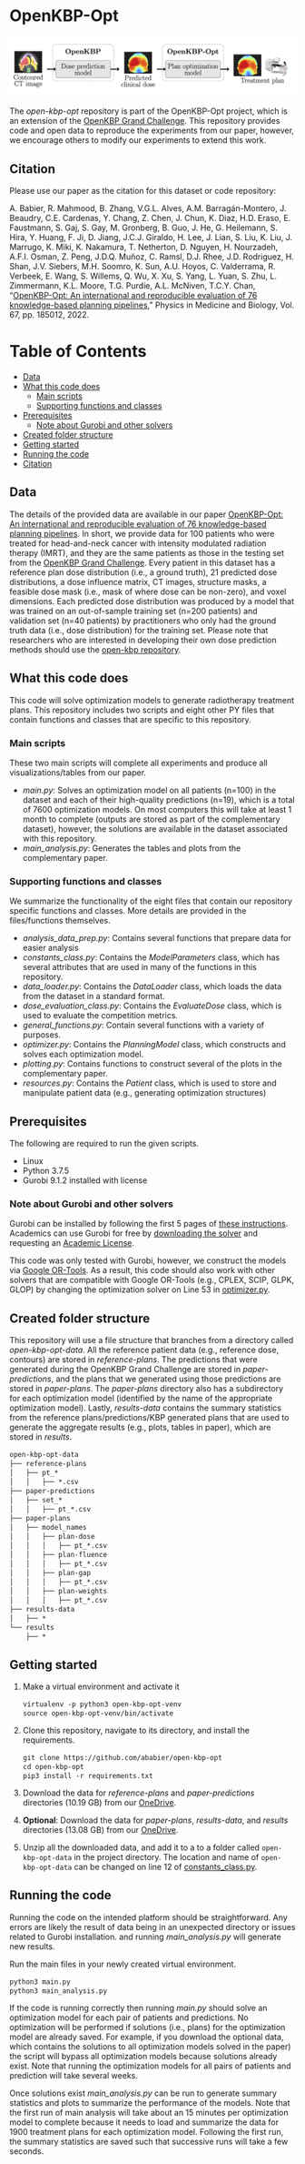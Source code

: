 # OpenKBP-Opt

![](pipeline.png)

The _open-kbp-opt_ repository is part of the OpenKBP-Opt project, which is an extension of the [OpenKBP Grand Challenge](https://aapm.onlinelibrary.wiley.com/doi/pdfdirect/10.1002/mp.14845). This repository provides code and open data to reproduce the experiments from our paper, however, we encourage others to modify our experiments to extend this work.


## Citation

Please use our paper as the citation for this dataset or code repository:

A. Babier, R. Mahmood, B. Zhang, V.G.L. Alves, A.M. Barragán-Montero, J. Beaudry, C.E. Cardenas, Y. Chang, Z. Chen, J. Chun, K. Diaz, H.D. Eraso, E. Faustmann, S. Gaj, S. Gay, M. Gronberg, B. Guo, J. He, G. Heilemann, S. Hira, Y. Huang, F. Ji, D. Jiang, J.C.J. Giraldo, H. Lee, J. Lian, S. Liu, K. Liu, J. Marrugo, K. Miki, K. Nakamura, T. Netherton, D. Nguyen, H. Nourzadeh, A.F.I. Osman, Z. Peng, J.D.Q. Muñoz, C. Ramsl, D.J. Rhee, J.D. Rodriguez, H. Shan, J.V. Siebers, M.H. Soomro, K. Sun, A.U. Hoyos, C. Valderrama, R. Verbeek, E. Wang, S. Willems, Q. Wu, X. Xu, S. Yang, L. Yuan, S. Zhu, L. Zimmermann, K.L. Moore, T.G. Purdie, A.L. McNiven, T.C.Y. Chan, “[OpenKBP-Opt: An international and reproducible evaluation of 76 knowledge-based planning pipelines](https://iopscience.iop.org/article/10.1088/1361-6560/ac8044),” Physics in Medicine and Biology, Vol. 67, pp. 185012, 2022.


# Table of Contents

- [Data](#data)
- [What this code does](#what-this-code-does)
  + [Main scripts](#main-scripts)
  + [Supporting functions and classes](#supporting-functions-and-classes)
- [Prerequisites](#prerequisites)
  + [Note about Gurobi and other solvers](#note-about-gurobi-and-other-solvers)
- [Created folder structure](#created-folder-structure)
- [Getting started](#getting-started)
- [Running the code](#running-the-code)
- [Citation](#citation)

## Data

The details of the provided data are available in our paper [OpenKBP-Opt: An international and reproducible evaluation of 76 knowledge-based planning pipelines](https://iopscience.iop.org/article/10.1088/1361-6560/ac8044). In short, we provide data for 100 patients who were treated for head-and-neck cancer with intensity modulated radiation therapy (IMRT), and they are the same patients as those in the testing set from the [OpenKBP Grand Challenge](https://github.com/ababier/open-kbp). Every patient in this dataset has a reference plan dose distribution (i.e., a ground truth), 21 predicted dose distributions, a dose influence matrix, CT images, structure masks, a feasible dose mask (i.e., mask of where dose can be non-zero), and voxel dimensions. Each predicted dose distribution was produced by a model that was trained on an out-of-sample training set (n=200 patients) and validation set (n=40 patients) by practitioners who only had the ground truth data (i.e., dose distribution) for the training set. Please note that researchers who are interested in developing their own dose prediction methods should use the [open-kbp repository](https://github.com/ababier/open-kbp).

## What this code does

This code will solve optimization models to generate radiotherapy treatment plans. This repository includes two scripts and eight other PY files that contain functions and classes that are specific to this repository.

### Main scripts

These two main scripts will complete all experiments and produce all visualizations/tables from our paper. 

- _main.py_: Solves an optimization model on all patients (n=100) in the dataset and each of their high-quality predictions (n=19), which is a total of 7600 optimization models. On most computers this will take at least 1 month to complete (outputs are stored as part of the complementary dataset), however, the solutions are available in the dataset associated with this repository.
- _main_analysis.py_: Generates the tables and plots from the complementary paper.

### Supporting functions and classes
We summarize the functionality of the eight files that contain our repository specific functions and classes. More details are provided in the files/functions themselves.

- _analysis_data_prep.py_: Contains several functions that prepare data for easier analysis
- _constants_class.py_: Contains the _ModelParameters_ class, which has several attributes that are used in many of the functions in this repository. 
- _data_loader.py_: Contains the _DataLoader_ class, which loads the data from the dataset in a standard format. 
- _dose_evaluation_class.py_: Contains the _EvaluateDose_ class, which is used to evaluate the competition metrics.
- _general_functions.py_: Contain several functions with a variety of purposes.
- _optimizer.py_: Contains the _PlanningModel_ class, which constructs and solves each optimization model.
- _plotting.py_: Contains functions to construct several of the plots in the complementary paper.
- _resources.py_: Contains the _Patient_ class, which is used to store and manipulate patient data (e.g., generating optimization structures)

## Prerequisites

The following are required to run the given scripts.

- Linux
- Python 3.7.5
- Gurobi 9.1.2 installed with license 

### Note about Gurobi and other solvers
Gurobi can be installed by following the first 5 pages of [these instructions](https://www.gurobi.com/wp-content/plugins/hd_documentations/documentation/9.1/quickstart_linux.pdf). Academics can use Gurobi for free by [downloading the solver](https://www.gurobi.com/downloads/gurobi-software/) and requesting an [Academic License](https://www.gurobi.com/downloads/end-user-license-agreement-academic/).

This code was only tested with Gurobi, however, we construct the models via [Google OR-Tools](https://developers.google.com/optimization). As a result, this code should also work with other solvers that are compatible with Google OR-Tools (e.g., CPLEX, SCIP, GLPK, GLOP) by changing the optimization solver on Line 53 in [optimizer.py](provided_code/optimizer.py).  

## Created folder structure
This repository will use a file structure that branches from a directory called _open-kbp-opt-data_. All the reference patient data (e.g., reference dose, contours) are stored in _reference-plans_. The predictions that were generated during the OpenKBP Grand Challenge are stored in _paper-predictions_, and the plans that we generated using those predictions are stored in _paper-plans_. The _paper-plans_ directory also has a subdirectory for each optimization model (identified by the name of the appropriate optimization model). Lastly, _results-data_ contains the summary statistics from the reference plans/predictions/KBP generated plans that are used to generate the aggregate results (e.g., plots, tables in paper), which are stored in _results_.

```
open-kbp-opt-data
├── reference-plans
│   ├── pt_*
│   │   ├── *.csv
├── paper-predictions
│   ├── set_*
│   │   ├── pt_*.csv
├── paper-plans
│   ├── model_names
│   │   ├── plan-dose
│   │   │   ├── pt_*.csv
│   │   ├── plan-fluence
│   │   │   ├── pt_*.csv
│   │   ├── plan-gap
│   │   │   ├── pt_*.csv
│   │   ├── plan-weights
│   │   │   ├── pt_*.csv
├── results-data
│   ├── *
└── results
    ├── *
```

## Getting started

1. Make a virtual environment and activate it
    ```
    virtualenv -p python3 open-kbp-opt-venv
    source open-kbp-opt-venv/bin/activate
    ```
2. Clone this repository, navigate to its directory, and install the requirements.
    ```
    git clone https://github.com/ababier/open-kbp-opt
    cd open-kbp-opt
    pip3 install -r requirements.txt
    ```

3. Download the data for _reference-plans_ and _paper-predictions_ directories (10.19 GB) from our [OneDrive](https://1drv.ms/u/c/2150c5a213e729e3/EeMp5xOixVAggCFvAAAAAAABEDPNyGWc32_OuGeTHUFZkw?e=x3V3fq). 
   
4. __Optional__:  Download the data for _paper-plans_, _results-data_, and _results_ directories (13.08 GB) from our [OneDrive](https://1drv.ms/u/c/2150c5a213e729e3/EeMp5xOixVAggCFwAAAAAAABgPUYh9eHaIT0pv-w-8yF6A?e=2QDrwB).

5. Unzip all the downloaded data, and add it to a to a folder called `open-kbp-opt-data` in the project directory. The location and name of `open-kbp-opt-data` can be changed on line 12 of [constants_class.py](provided_code%2Fconstants_class.py).

## Running the code

Running the code on the intended platform should be straightforward. Any errors are likely the result of data being in an unexpected directory or issues related to Gurobi installation. and running _main_analysis.py_ will generate new results.

Run the main files in your newly created virtual environment.

```
python3 main.py
python3 main_analysis.py
```

 If the code is running correctly then running _main.py_ should solve an optimization model for each pair of patients and predictions. No optimization will be performed if solutions (i.e., plans) for the optimization model are already saved. For example, if you download the optional data, which contains the solutions to all optimization models solved in the paper) the script will bypass all optimization models because solutions already exist. Note that running the optimization models for all pairs of patients and prediction will take several weeks. 
 
Once solutions exist _main_analysis.py_ can be run to generate summary statistics and plots to summarize the performance of the models. Note that the first run of main analysis will take about an 15 minutes per optimization model to complete because it needs to load and summarize the data for 1900 treatment plans for each optimization model. Following the first run, the summary statistics are saved such that successive runs will take a few seconds.
